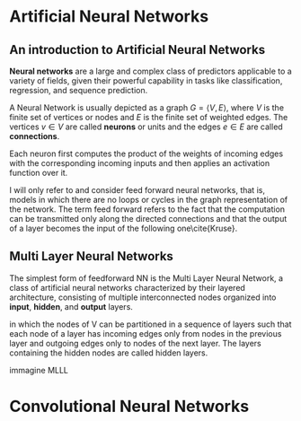 # Artificial Neural Networks
## An introduction to Artificial Neural Networks
**Neural networks** are a large and complex class of predictors applicable to a variety of fields, given their powerful capability in tasks like classification, regression, and sequence prediction. 

A Neural Network is usually depicted as a graph $G = \langle V , E \rangle$, where $V$ is the finite set of vertices or nodes and $E$ is the finite set of weighted edges. The vertices $v \in V$ are called **neurons** or units and the edges $e \in E$ are called **connections**.

Each neuron first computes the product of the weights of incoming edges with the corresponding incoming inputs and then applies an activation function over it.

I will only refer to and consider feed forward neural networks, that is, models in which there are no loops or cycles in the graph representation of the network. The term feed forward refers to the fact that the computation can be transmitted only along the directed connections and that the output of a layer becomes the input of the following one\\cite{Kruse}.

## Multi Layer Neural Networks
The simplest form of feedforward NN is the Multi Layer Neural Network, a class of artificial neural networks characterized by their layered architecture, consisting of multiple interconnected nodes organized into **input**, **hidden**, and **output** layers. 

in which the nodes of V can be partitioned in a sequence of layers such that each node of a layer has incoming edges only from nodes in the previous layer and outgoing edges only to nodes of the next layer. The layers containing the hidden nodes are called hidden layers.

immagine MLLL


# Convolutional Neural Networks


